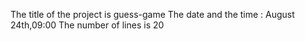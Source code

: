 The title of the project is guess-game
The date and the time : August 24th,09:00
The number of lines is 20

